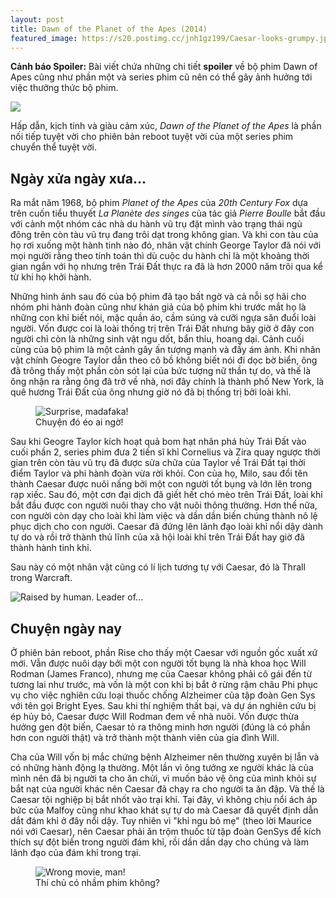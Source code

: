 ```yaml
---
layout: post
title: Dawn of the Planet of the Apes (2014)
featured_image: https://s20.postimg.cc/jnh1gz199/Caesar-looks-grumpy.jpg
---
```


**Cảnh báo Spoiler:**
Bài viết chứa những chi tiết **spoiler** về bộ phim Dawn of Apes cũng như phần một và series phim cũ nên có thể gây ảnh hưởng tới việc thưởng thức bộ phim.

<p class="img-center">
	<img class="img-responsive" src="https://lh6.googleusercontent.com/0MKYm3e-ERoOhUdsLyoa40fr6ZHZTC5YAhLNDHqqGbk=s0" />
</p>

Hấp dẫn, kịch tính và giàu cảm xúc, _Dawn of the Planet of the Apes_ là phần nối tiếp tuyệt vời cho phiên bản reboot tuyệt vời của một series phim chuyển thể tuyệt vời.

## Ngày xửa ngày xưa...
Ra mắt năm 1968, bộ phim _Planet of the Apes_ của _20th Century Fox_ dựa trên cuốn tiểu thuyết _La Planète des singes_ của tác giả _Pierre Boulle_ bắt đầu với cảnh một nhóm các nhà du hành vũ trụ đặt mình vào trạng thái ngủ đông trên còn tàu vũ trụ đang trôi dạt trong không gian. Và khi con tàu của họ rơi xuống một hành tinh nào đó, nhân vật chính George Taylor đã nói với mọi người rằng theo tính toán thì dù cuộc du hành chỉ là một khoảng thời gian ngắn với họ nhưng trên Trái Đất thực ra đã là hơn 2000 năm trôi qua kể từ khi họ khởi hành.

Những hình ảnh sau đó của bộ phim đã tạo bất ngờ và cả nỗi sợ hãi cho nhóm phi hành đoàn cũng như khán giả của bộ phim khi trước mắt họ là những con khỉ biết nói, mặc quần áo, cầm súng và cưỡi ngựa săn đuổi loài người. Vốn được coi là loài thống trị trên Trái Đất nhưng bây giờ ở đây con người chỉ còn là những sinh vật ngu dốt, bẩn thỉu, hoang dại. Cảnh cuối cùng của bộ phim là một cảnh gây ấn tượng mạnh và đầy ám ảnh. Khi nhân vật chính Geogre Taylor dẫn theo cô bồ không biết nói đi dọc bờ biển, ông đã trông thấy một phần còn sót lại của bức tượng nữ thần tự do, và thế là ông nhận ra rằng ông đã trở về nhà, nơi đây chính là thành phố New York, là quê hương Trái Đất của ông nhưng giờ nó đã bị thống trị bởi loài khỉ.

<figure class="img-center">
<img class="img-responsive" src="https://lh4.googleusercontent.com/-FCduvwGNg_w/U896pKDzKII/AAAAAAAAEb4/tiMrDzhr8ns/w495-h361-no/Potaending.jpg" alt="Surprise, madafaka!" />
<figcaption>Chuyện đó éo ai ngờ!</figcaption>
</figure>

Sau khi Geogre Taylor kích hoạt quả bom hạt nhân phá hủy Trái Đất vào cuối phần 2, series phim đưa 2 tiến sĩ khỉ Cornelius và Zira quay ngược thời gian trên còn tàu vũ trụ đã được sửa chữa của Taylor về Trái Đất tại thời điểm Taylor và phi hành đoàn vừa rời khỏi. Con của họ, Milo, sau đổi tên thành Caesar được nuôi nấng bởi một con người tốt bụng và lớn lên trong rạp xiếc. Sau đó, một cơn đại dịch đã giết hết chó mèo trên Trái Đất, loài khỉ bắt đầu được con người nuôi thay cho vật nuôi thông thường. Hơn thế nữa, con người còn dạy cho loài khỉ làm việc và dần dần biến chúng thành nô lệ phục dịch cho con người. Caesar đã đứng lên lãnh đạo loài khỉ nổi dậy dành tự do và rồi trở thành thủ lĩnh của xã hội loài khỉ trên Trái Đất hay giờ đã thành hành tinh khỉ.

Sau này có một nhân vật cũng có lí lịch tương tự với Caesar, đó là Thrall trong Warcraft.

<p class="img-center">
<img class="img-responsive" src="https://lh4.googleusercontent.com/-819dkfJ8O6Y/U9TX_DpTddI/AAAAAAAAEcU/YTxUrjBfgw8/w532-h375-no/ctcomp.jpg" alt="Raised by human. Leader of..." />
</p>

## Chuyện ngày nay
Ở phiên bản reboot, phần Rise cho thấy một Caesar với nguồn gốc xuất xứ mới. Vẫn được nuôi dạy bởi một con người tốt bụng là nhà khoa học Will Rodman (James Franco), nhưng mẹ của Caesar không phải cô gái đến từ tương lai như trước, mà vốn là một con khỉ bị bắt ở rừng rậm châu Phi phục vụ cho việc nghiên cứu loại thuốc chống Alzheimer của tập đoàn Gen Sys với tên gọi Bright Eyes. Sau khi thí nghiệm thất bại, và dự án nghiên cứu bị ép hủy bỏ, Caesar được Will Rodman đem về nhà nuôi. Vốn được thừa hưởng gen đột biến, Caesar tỏ ra thông minh hơn người (đúng là có phần hơn con người thật) và trở thành một thành viên của gia đình Will.

Cha của Will vốn bị mắc chứng bệnh Alzheimer nên thường xuyên bị lẫn và có những hành động lạ thường. Một lần vì ông tưởng xe người khác là của mình nên đã bị người ta cho ăn chửi, vì muốn bảo vệ ông của mình khỏi sự bắt nạt của người khác nên Caesar đã chạy ra cho người ta ăn đập. Và thế là Caesar tội nghiệp bị bắt nhốt vào trại khỉ. Tại đây, vì không chịu nổi ách áp bức của Malfoy cũng như khao khát sự tự do mà Caesar đã quyết định dẫn dắt đám khỉ ở đây nổi dậy. Tuy nhiên vì "khỉ ngu bỏ mẹ" (theo lời Maurice nói với Caesar), nên Caesar phải ăn trộm thuốc từ tập đoàn GenSys để kích thích sự đột biến trong người đám khỉ, rồi dần dần dạy cho chúng và làm lãnh đạo của đám khỉ trong trại.

<figure class="img-center">
<img class="img-responsive" src="https://lh5.googleusercontent.com/ADwrQqIFXjIuCNkfIs_kQvI17JetIw65nlsi5EAoaCI=w450-h337-no" alt="Wrong movie, man!" />
<figcaption>Thí chủ có nhầm phim không?</figcaption>
</figure>
